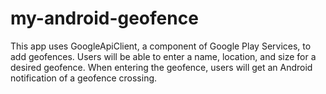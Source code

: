 # my-android-geofence
This app uses GoogleApiClient, a component of Google Play Services, to add geofences. Users will be able to enter a name, location, and size for a desired geofence. When entering the geofence, users will get an Android notification of a geofence crossing.
